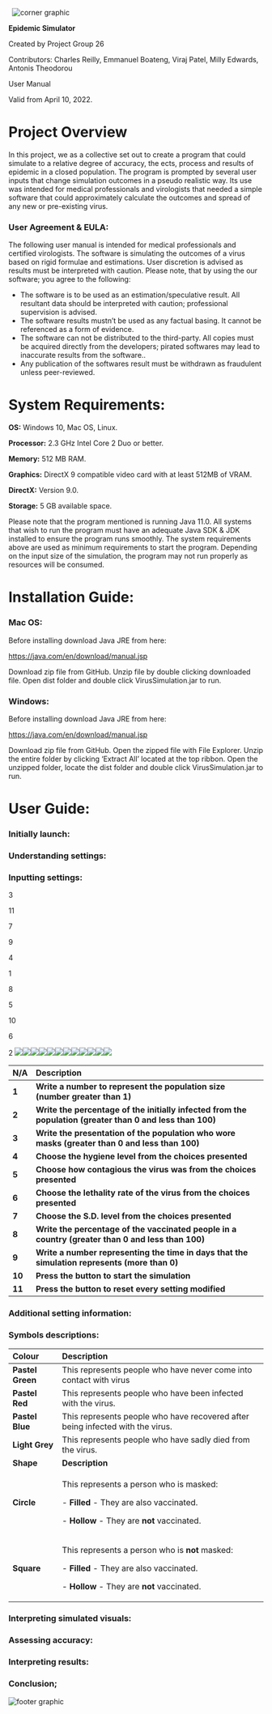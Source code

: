 ` `![corner graphic](Aspose.Words.f388742d-2f80-40b6-988e-5f0e901dafc6.001.png)

**Epidemic Simulator**

Created by Project Group 26

Contributors: Charles Reilly, Emmanuel Boateng, Viraj Patel, Milly Edwards, Antonis Theodorou 

User Manual

Valid from April 10, 2022.
# Project Overview
In this project, we as a collective set out to create a program that could simulate to a relative degree of accuracy, the ects, process and results of epidemic in a closed population. The program is prompted by several user inputs that change simulation outcomes in a pseudo realistic way. Its use was intended for medical professionals and virologists that needed a simple software that could approximately calculate the outcomes and spread of any new or pre-existing virus.  
### **User Agreement & EULA:**
The following user manual is intended for medical professionals and certified virologists. The software is simulating the outcomes of a virus based on rigid formulae and estimations.  User discretion is advised as results must be interpreted with caution. Please note, that by using the our software; you agree to the following:

- The software is to be used  as an estimation/speculative result. All resultant data should be interpreted with caution; professional supervision is advised.
- The software results mustn’t be used as any factual basing. It cannot be referenced as a form of evidence.
- The software can not be distributed to the third-party. All copies must be acquired directly from the developers; pirated softwares may lead to inaccurate results from the software..
- Any publication of the softwares result must be withdrawn as fraudulent unless peer-reviewed.
#
# System Requirements:
**OS:** Windows 10, Mac OS, Linux.

**Processor:** 2.3 GHz Intel Core 2 Duo or better.

**Memory:** 512 MB RAM.

**Graphics:** DirectX 9 compatible video card with at least 512MB of VRAM.

**DirectX:** Version 9.0.

**Storage:** 5 GB available space.

Please note that the program mentioned is running Java 11.0. All systems that wish to run the program must have an adequate Java SDK & JDK installed to ensure the program runs smoothly. The system requirements above are used as minimum requirements to start the program. Depending on the input size of the simulation, the program may not run properly as resources will be consumed.
# Installation Guide:
### **Mac OS:** 
Before installing download Java JRE from here:

<https://java.com/en/download/manual.jsp>

Download zip file from GitHub. Unzip file by double clicking downloaded file. Open dist folder and double click VirusSimulation.jar to run.
### **Windows:**
Before installing download Java JRE from here:

<https://java.com/en/download/manual.jsp>

Download zip file from GitHub. Open the zipped file with File Explorer. Unzip the entire folder by clicking ‘Extract All’ located at the top ribbon. Open the unzipped folder, locate the dist folder and double click VirusSimulation.jar to run.
# User Guide:
### **Initially launch:**

### **Understanding settings:**
###
###
### **Inputting settings:**
3

11

7

9

4

1

8

5

10

6

2
![](Aspose.Words.f388742d-2f80-40b6-988e-5f0e901dafc6.002.png)![](Aspose.Words.f388742d-2f80-40b6-988e-5f0e901dafc6.003.png)![](Aspose.Words.f388742d-2f80-40b6-988e-5f0e901dafc6.004.png)![](Aspose.Words.f388742d-2f80-40b6-988e-5f0e901dafc6.005.png)![](Aspose.Words.f388742d-2f80-40b6-988e-5f0e901dafc6.006.png)![](Aspose.Words.f388742d-2f80-40b6-988e-5f0e901dafc6.007.png)![](Aspose.Words.f388742d-2f80-40b6-988e-5f0e901dafc6.008.png)![](Aspose.Words.f388742d-2f80-40b6-988e-5f0e901dafc6.009.png)![](Aspose.Words.f388742d-2f80-40b6-988e-5f0e901dafc6.010.png)![](Aspose.Words.f388742d-2f80-40b6-988e-5f0e901dafc6.011.png)![](Aspose.Words.f388742d-2f80-40b6-988e-5f0e901dafc6.012.png)![](Aspose.Words.f388742d-2f80-40b6-988e-5f0e901dafc6.013.png)

|**N/A**|**Description**|
| :- | :- |
|**1**|**Write a number to represent the population size (number greater than 1)**|
|**2**|**Write the percentage of the initially infected from the population (greater than 0 and less than 100)**|
|**3**|**Write the presentation of the population who wore masks (greater than 0 and less than 100)**|
|**4**|**Choose the hygiene level from the choices presented**|
|**5**|**Choose how contagious the virus was from the choices presented**|
|**6**|**Choose the lethality rate of the virus from the choices presented**|
|**7**|**Choose the S.D. level from the choices presented**|
|**8**|**Write the percentage of the vaccinated people in a country (greater than 0 and less than 100)**|
|**9**|**Write a number representing the time in days that the simulation represents (more than 0)**|
|**10**|**Press the button to start the simulation**|
|**11**|**Press the button to reset every setting modified**|
###
### **Additional setting information:**
### **Symbols descriptions:**


|**Colour**|**Description**|
| :- | :- |
|**Pastel Green** |This represents people who have never come into contact with virus |
|**Pastel Red** |This represents people who have been infected with the virus.|
|**Pastel Blue**|This represents people who have recovered after being infected with the virus.|
|**Light** **Grey**|This represents people who have sadly died from the virus.|
|**Shape**|**Description**|
|**Circle**|<p>This represents a person who is masked:</p><p>- **Filled** - They are also vaccinated.</p><p>- **Hollow** - They are **not** vaccinated.</p>|
|**Square**|<p>This represents a person who is **not** masked:</p><p>- **Filled** - They are also vaccinated.</p><p>- **Hollow** - They are **not** vaccinated.</p>|

### **Interpreting simulated visuals:**
### **Assessing accuracy:**
### **Interpreting results:**
### **Conclusion;**





![footer graphic](Aspose.Words.f388742d-2f80-40b6-988e-5f0e901dafc6.014.png)
